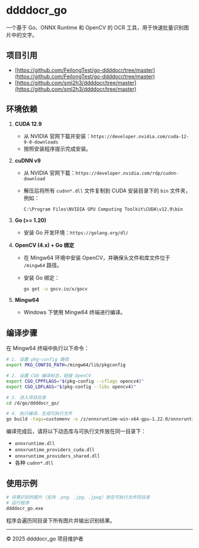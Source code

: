 # ddddocr\_go

一个基于 Go、ONNX Runtime 和 OpenCV 的 OCR 工具，用于快速批量识别图片中的文字。

## 项目引用

* [https://github.com/FeilongTest/go-ddddocr/tree/master](https://github.com/FeilongTest/go-ddddocr/tree/master)
* [https://github.com/sml2h3/ddddocr/tree/master](https://github.com/sml2h3/ddddocr/tree/master)

## 环境依赖

1. **CUDA 12.9**

   * 从 NVIDIA 官网下载并安装：`https://developer.nvidia.com/cuda-12-9-0-downloads`
   * 按照安装程序提示完成安装。

2. **cuDNN v9**

   * 从 NVIDIA 官网下载：`https://developer.nvidia.com/rdp/cudnn-download`
   * 解压后将所有 `cudnn*.dll` 文件复制到 CUDA 安装目录下的 `bin` 文件夹，例如：

     ```text
     C:\Program Files\NVIDIA GPU Computing Toolkit\CUDA\v12.9\bin
     ```

3. **Go (>= 1.20)**

   * 安装 Go 开发环境：`https://golang.org/dl/`

4. **OpenCV (4.x) + Go 绑定**

   * 在 Mingw64 环境中安装 OpenCV，并确保头文件和库文件位于 `/mingw64` 路径。
   * 安装 Go 绑定：

     ```bash
     go get -u gocv.io/x/gocv
     ```

5. **Mingw64**

   * Windows 下使用 Mingw64 终端进行编译。

## 编译步骤

在 Mingw64 终端中执行以下命令：

```bash
# 1. 设置 pkg-config 路径
export PKG_CONFIG_PATH=/mingw64/lib/pkgconfig

# 2. 设置 CGO 编译标志，链接 OpenCV
export CGO_CPPFLAGS="$(pkg-config --cflags opencv4)"
export CGO_LDFLAGS="$(pkg-config --libs opencv4)"

# 3. 进入项目目录
cd /d/go/ddddocr_go/

# 4. 执行编译，生成可执行文件
go build -tags=customenv -o /z/onnxruntime-win-x64-gpu-1.22.0/onnxruntime-win-x64-gpu-1.22.0/lib/ddddocr_go.exe
```

编译完成后，请将以下动态库与可执行文件放在同一目录下：

* `onnxruntime.dll`
* `onnxruntime_providers_cuda.dll`
* `onnxruntime_providers_shared.dll`
* 各种 `cudnn*.dll`

## 使用示例

```bash
# 将需识别的图片（支持 .png、.jpg、.jpeg）放在可执行文件同目录
# 运行程序
ddddocr_go.exe
```

程序会遍历同目录下所有图片并输出识别结果。

---

© 2025 ddddocr\_go 项目维护者
